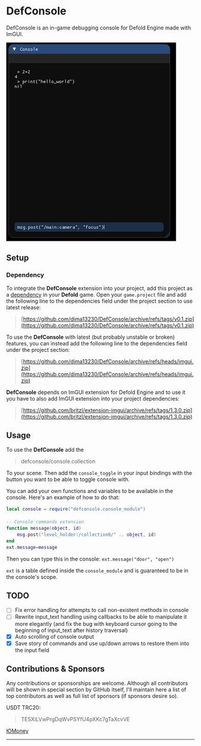 
# DefConsole

DefConsole is an in-game debugging console for Defold Engine made with ImGUI.

![Example](images/image1.png)

## Setup

### Dependency

To integrate the **DefConsole** extension into your project, add this project as a [dependency](https://www.defold.com/manuals/libraries/) in your **Defold** game. Open your `game.project` file and add the following line to the dependencies field under the project section to use latest release:

> [https://github.com/dima13230/DefConsole/archive/refs/tags/v0.1.zip](https://github.com/dima13230/DefConsole/archive/refs/tags/v0.1.zip)

To use the **DefConsole** with latest (but probably unstable or broken) features, you can instead add the following line to the dependencies field under the project section:

> [https://github.com/dima13230/DefConsole/archive/refs/heads/imgui.zip](https://github.com/dima13230/DefConsole/archive/refs/heads/imgui.zip)

**DefConsole** depends on ImGUI extension for Defold Engine and to use it you have to also add ImGUI extension into your project dependencies:
> [https://github.com/britzl/extension-imgui/archive/refs/tags/1.3.0.zip](https://github.com/britzl/extension-imgui/archive/refs/tags/1.3.0.zip)

## Usage

To use the **DefConsole** add the
> defconsole/console.collection

To your scene. Then add the `console_toggle` in your input bindings with the button you want to be able to toggle console with.

You can add your own functions and variables to be available in the console. Here's an example of how to do that:
```lua
local console = require("defconsole.console_module")

-- Console commands extension
function message(object, id)
	msg.post("level_holder:/collection0/" .. object, id)
end
ext.message=message
```
Then you can type this in the console:
`ext.message("door", "open")`

`ext` is a table defined inside the `console_module` and is guaranteed to be in the console's scope. 

## TODO

- [ ] Fix error handling for attempts to call non-existent methods in console
- [ ] Rewrite input_text handling using callbacks to be able to manipulate it more elegantly (and fix the bug with keyboard cursor going to the beginning of input_text after history traversal)
- [x] Auto scrolling of console output
- [x] Save story of commands and use up/down arrows to restore them into the input field

## Contributions & Sponsors

Any contributions or sponsorships are welcome. Although all contributors will be shown in special section by GitHub itself, I'll maintain here a list of top contributors as well as full list of sponsors (if sponsors desire so).

USDT TRC20:
> TESXiLVwPrgDqWvPSYfU4pXKc7gTaXcvVE

[ЮMoney](https://yoomoney.ru/to/4100116685386196)

---
